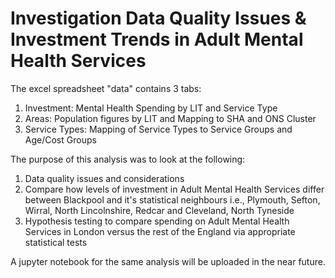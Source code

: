 # Investigation Data Quality Issues & Investment Trends in Adult Mental Health Services
The excel spreadsheet "data" contains 3 tabs:
1. Investment: Mental Health Spending by LIT and Service Type
2. Areas: Population figures by LIT and Mapping to SHA and ONS Cluster
3. Service Types: Mapping of Service Types to Service Groups and Age/Cost Groups

The purpose of this analysis was to look at the following:

1. Data quality issues and considerations
2. Compare how levels of investment in Adult Mental Health Services differ between Blackpool and it's statistical neighbours i.e., Plymouth, Sefton, Wirral, North Lincolnshire, Redcar and Cleveland, North Tyneside
3. Hypothesis testing to compare spending on Adult Mental Health Services in London versus the rest of the England via appropriate statistical tests

A jupyter notebook for the same analysis will be uploaded in the near future.
